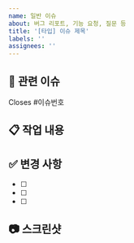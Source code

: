 ```yaml
---
name: 일반 이슈
about: 버그 리포트, 기능 요청, 질문 등
title: '[타입] 이슈 제목'
labels: ''
assignees: ''
---
```


## 🔗 관련 이슈

Closes #이슈번호

## 📋 작업 내용

## ✅ 변경 사항

- [ ]
- [ ]
- [ ]

## 📷 스크린샷

<!-- UI 변경이 있다면 스크린샷을 첨부해주세요 -->

